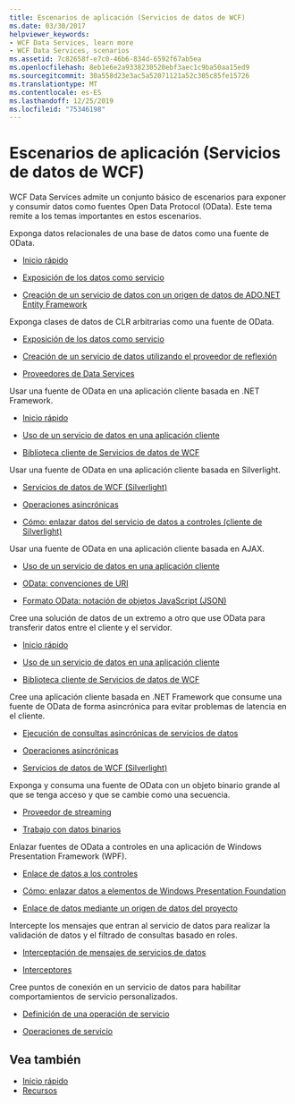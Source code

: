 ```yaml
---
title: Escenarios de aplicación (Servicios de datos de WCF)
ms.date: 03/30/2017
helpviewer_keywords:
- WCF Data Services, learn more
- WCF Data Services, scenarios
ms.assetid: 7c82658f-e7c0-46b6-834d-6592f67ab5ea
ms.openlocfilehash: 8eb1e6e2a9338230520ebf3aec1c9ba50aa15ed9
ms.sourcegitcommit: 30a558d23e3ac5a52071121a52c305c85fe15726
ms.translationtype: MT
ms.contentlocale: es-ES
ms.lasthandoff: 12/25/2019
ms.locfileid: "75346198"
---
```

# <a name="application-scenarios-wcf-data-services"></a>Escenarios de aplicación (Servicios de datos de WCF)

WCF Data Services admite un conjunto básico de escenarios para exponer y consumir datos como fuentes Open Data Protocol (OData). Este tema remite a los temas importantes en estos escenarios.

Exponga datos relacionales de una base de datos como una fuente de OData.

- [Inicio rápido](quickstart-wcf-data-services.md)

- [Exposición de los datos como servicio](exposing-your-data-as-a-service-wcf-data-services.md)

- [Creación de un servicio de datos con un origen de datos de ADO.NET Entity Framework](create-a-data-service-using-an-adonet-ef-data-wcf.md)

Exponga clases de datos de CLR arbitrarias como una fuente de OData.

- [Exposición de los datos como servicio](exposing-your-data-as-a-service-wcf-data-services.md)

- [Creación de un servicio de datos utilizando el proveedor de reflexión](create-a-data-service-using-rp-wcf-data-services.md)

- [Proveedores de Data Services](data-services-providers-wcf-data-services.md)

Usar una fuente de OData en una aplicación cliente basada en .NET Framework.

- [Inicio rápido](quickstart-wcf-data-services.md)

- [Uso de un servicio de datos en una aplicación cliente](using-a-data-service-in-a-client-application-wcf-data-services.md)

- [Biblioteca cliente de Servicios de datos de WCF](wcf-data-services-client-library.md)

Usar una fuente de OData en una aplicación cliente basada en Silverlight.

- [Servicios de datos de WCF (Silverlight)](https://docs.microsoft.com/previous-versions/windows/silverlight/dotnet-windows-silverlight/cc838234(v=vs.95))

- [Operaciones asincrónicas](asynchronous-operations-wcf-data-services.md)

- [Cómo: enlazar datos del servicio de datos a controles (cliente de Silverlight)](https://docs.microsoft.com/previous-versions/dotnet/wcf-data-services/ee681614(v=vs.103))

Usar una fuente de OData en una aplicación cliente basada en AJAX.

- [Uso de un servicio de datos en una aplicación cliente](using-a-data-service-in-a-client-application-wcf-data-services.md)

- [OData: convenciones de URI](https://www.odata.org/documentation/odata-version-2-0/uri-conventions/)

- [Formato OData: notación de objetos JavaScript (JSON)](https://www.odata.org/developers/protocols/json-format/)

Cree una solución de datos de un extremo a otro que use OData para transferir datos entre el cliente y el servidor.

- [Inicio rápido](quickstart-wcf-data-services.md)

- [Uso de un servicio de datos en una aplicación cliente](using-a-data-service-in-a-client-application-wcf-data-services.md)

- [Biblioteca cliente de Servicios de datos de WCF](wcf-data-services-client-library.md)

Cree una aplicación cliente basada en .NET Framework que consume una fuente de OData de forma asincrónica para evitar problemas de latencia en el cliente.

- [Ejecución de consultas asincrónicas de servicios de datos](how-to-execute-asynchronous-data-service-queries-wcf-data-services.md)

- [Operaciones asincrónicas](asynchronous-operations-wcf-data-services.md)

- [Servicios de datos de WCF (Silverlight)](https://docs.microsoft.com/previous-versions/windows/silverlight/dotnet-windows-silverlight/cc838234(v=vs.95))

Exponga y consuma una fuente de OData con un objeto binario grande al que se tenga acceso y que se cambie como una secuencia.

- [Proveedor de streaming](streaming-provider-wcf-data-services.md)

- [Trabajo con datos binarios](working-with-binary-data-wcf-data-services.md)

Enlazar fuentes de OData a controles en una aplicación de Windows Presentation Framework (WPF).

- [Enlace de datos a los controles](binding-data-to-controls-wcf-data-services.md)

- [Cómo: enlazar datos a elementos de Windows Presentation Foundation](bind-data-to-wpf-elements-wcf-data-services.md)

- [Enlace de datos mediante un origen de datos del proyecto](how-to-bind-data-using-a-project-data-source-wcf-data-services.md)

Intercepte los mensajes que entran al servicio de datos para realizar la validación de datos y el filtrado de consultas basado en roles.

- [Interceptación de mensajes de servicios de datos](how-to-intercept-data-service-messages-wcf-data-services.md)

- [Interceptores](interceptors-wcf-data-services.md)

Cree puntos de conexión en un servicio de datos para habilitar comportamientos de servicio personalizados.

- [Definición de una operación de servicio](how-to-define-a-service-operation-wcf-data-services.md)

- [Operaciones de servicio](service-operations-wcf-data-services.md)

## <a name="see-also"></a>Vea también

- [Inicio rápido](quickstart-wcf-data-services.md)
- [Recursos](wcf-data-services-resources.md)
